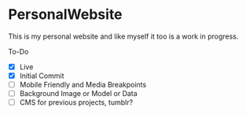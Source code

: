 # PersonalWebsite

This is my personal website and like myself it too is a work in progress.

To-Do
- [x] Live
- [x] Initial Commit
- [ ] Mobile Friendly and Media Breakpoints
- [ ] Background Image or Model or Data
- [ ] CMS for previous projects, tumblr?
